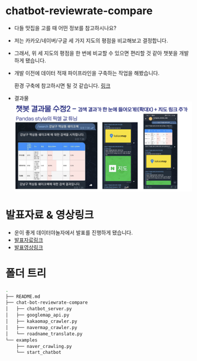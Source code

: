 # chatbot-reviewrate-compare

- 다들 맛집을 고를 때 어떤 정보를 참고하시나요?
- 저는 카카오/네이버/구글 세 가지 지도의 평점을 비교해보고 결정합니다.
- 그래서, 위 세 지도의 평점을 한 번에 비교할 수 있으면 편리할 것 같아 챗봇을 개발하게 됐습니다.
- 개발 이전에 데이터 적재 파이프라인을 구축하는 작업을 해봤습니다.

  환경 구축에 참고하시면 될 것 같습니다. [링크](https://github.com/ddongmiin/etl-pipeline-with-gcp)

- 결과물
  ![result](./img/result.png)

# 발표자료 & 영상링크

- 운이 좋게 데이터야놀자에서 발표를 진행하게 됐습니다.
- [발표자료링크](https://present.do/documents/637a2ac83e3ad95cc83113c9?page=0)
- [발표영상링크](https://github.com/ddongmiin/chatbot-reviewrate-compare)

# 폴더 트리

```Bash
.
├── README.md
├── chat-bot-reviewrate-compare
│   ├── chatbot_server.py
│   ├── googlemap_api.py
│   ├── kakaomap_crawler.py
│   ├── navermap_crawler.py
│   └── roadname_translate.py
└── examples
    ├── naver_crawling.py
    └── start_chatbot
```
